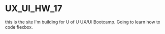 # UX_UI_HW_17

this is the site I'm building for U of U UX/UI Bootcamp. Going to learn how to code flexbox.